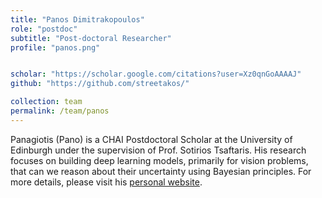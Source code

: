 ```yaml
---
title: "Panos Dimitrakopoulos"
role: "postdoc"
subtitle: "Post-doctoral Researcher"
profile: "panos.png"


scholar: "https://scholar.google.com/citations?user=Xz0qnGoAAAAJ"
github: "https://github.com/streetakos/"

collection: team
permalink: /team/panos
---
```


Panagiotis (Pano) is a CHAI Postdoctoral Scholar at the University of Edinburgh under the supervision of Prof. Sotirios Tsaftaris. His research focuses on building deep learning models, primarily for vision problems, that can we reason about their uncertainty using Bayesian principles. For more details, please visit his [personal website](https://streetakos.github.io/webpage/).

